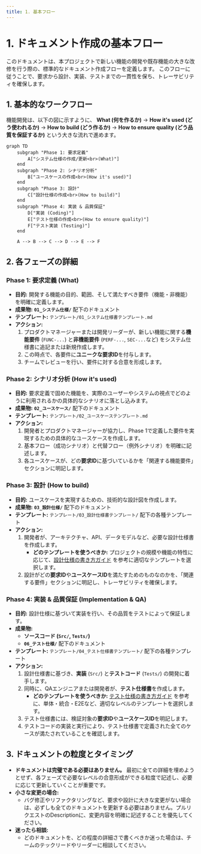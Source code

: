 ```yaml
---
title: 1. 基本フロー
---
```


# 1. ドキュメント作成の基本フロー

このドキュメントは、本プロジェクトで新しい機能の開発や既存機能の大きな改修を行う際の、標準的なドキュメント作成フローを定義します。
このフローに従うことで、要求から設計、実装、テストまでの一貫性を保ち、トレーサビリティを確保します。

## 1. 基本的なワークフロー

機能開発は、以下の図に示すように、
**What (何を作るか)** → **How it's used (どう使われるか)** → **How to build (どう作るか)** → **How to ensure quality (どう品質を保証するか)**
という大きな流れで進めます。

```mermaid
graph TD
    subgraph "Phase 1: 要求定義"
        A["システム仕様の作成/更新<br>(What)"]
    end
    subgraph "Phase 2: シナリオ分析"
        B["ユースケースの作成<br>(How it's used)"]
    end
    subgraph "Phase 3: 設計"
        C["設計仕様の作成<br>(How to build)"]
    end
    subgraph "Phase 4: 実装 & 品質保証"
        D["実装 (Coding)"]
        E["テスト仕様の作成<br>(How to ensure quality)"]
        F["テスト実装 (Testing)"]
    end

    A --> B --> C --> D --> E --> F
```

## 2. 各フェーズの詳細

### Phase 1: 要求定義 (What)

- **目的:** 開発する機能の目的、範囲、そして満たすべき要件（機能・非機能）を明確に定義します。
- **成果物:** **`01_システム仕様/`** 配下のドキュメント
- **テンプレート:** `テンプレート/01_システム仕様書テンプレート.md`
- **アクション:**
    1. プロダクトマネージャーまたは開発リーダーが、新しい機能に関する**機能要件** (`FUNC-...`) と**非機能要件** (`PERF-...`, `SEC-...`など) をシステム仕様書に追記または新規作成します。
    2. この時点で、各要件に**ユニークな要求ID**を付与します。
    3. チームでレビューを行い、要件に対する合意を形成します。

### Phase 2: シナリオ分析 (How it's used)

- **目的:** 要求定義で固めた機能を、実際のユーザーやシステムの視点でどのように利用されるかの具体的なシナリオに落とし込みます。
- **成果物:** **`02_ユースケース/`** 配下のドキュメント
- **テンプレート:** `テンプレート/02_ユースケーステンプレート.md`
- **アクション:**
    1. 開発者とプロダクトマネージャーが協力し、Phase 1で定義した要件を実現するための具体的なユースケースを作成します。
    2. 基本フロー（成功シナリオ）と代替フロー（例外シナリオ）を明確に記述します。
    3. 各ユースケースが、どの**要求ID**に基づいているかを「関連する機能要件」セクションに明記します。

### Phase 3: 設計 (How to build)

- **目的:** ユースケースを実現するための、技術的な設計図を作成します。
- **成果物:** **`03_設計仕様/`** 配下のドキュメント
- **テンプレート:** `テンプレート/03_設計仕様書テンプレート/` 配下の各種テンプレート
- **アクション:**
    1. 開発者が、アーキテクチャ、API、データモデルなど、必要な設計仕様書を作成します。
        - **どのテンプレートを使うべきか:** プロジェクトの規模や機能の特性に応じて、[設計仕様の書き方ガイド](./04_設計仕様の書き方ガイド.md) を参考に適切なテンプレートを選択します。
    2. 設計がどの**要求ID**や**ユースケースID**を満たすためのものなのかを、「関連する要件」セクションに明記し、トレーサビリティを確保します。

### Phase 4: 実装 & 品質保証 (Implementation & QA)

- **目的:** 設計仕様に基づいて実装を行い、その品質をテストによって保証します。
- **成果物:**
    - **ソースコード (`Src/`, `Tests/`)**
    - **`06_テスト仕様/`** 配下のドキュメント
- **テンプレート:** `テンプレート/04_テスト仕様書テンプレート/` 配下の各種テンプレート
- **アクション:**
    1. 設計仕様書に基づき、**実装** (`Src/`) と**テストコード** (`Tests/`) の開発に着手します。
    2. 同時に、QAエンジニアまたは開発者が、**テスト仕様書**を作成します。
        - **どのテンプレートを使うべきか:** [テスト仕様の書き方ガイド](./05_テスト仕様の書き方ガイド.md) を参考に、単体・統合・E2Eなど、適切なレベルのテンプレートを選択します。
    3. テスト仕様書には、検証対象の**要求ID**や**ユースケースID**を明記します。
    4. テストコードの実装と実行により、テスト仕様書で定義された全てのケースが満たされていることを確認します。

## 3. ドキュメントの粒度とタイミング

- **ドキュメントは完璧である必要はありません。** 最初に全ての詳細を埋めようとせず、各フェーズで必要なレベルの合意形成ができる粒度で記述し、必要に応じて更新していくことが重要です。
- **小さな変更の場合:**
    - バグ修正やリファクタリングなど、要求や設計に大きな変更がない場合は、必ずしも全てのドキュメントを更新する必要はありません。プルリクエストのDescriptionに、変更内容を明確に記述することを優先してください。
- **迷ったら相談:**
    - どのドキュメントを、どの程度の詳細さで書くべきか迷った場合は、チームのテックリードやリーダーに相談してください。
